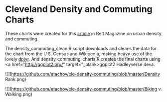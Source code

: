# Cleveland Density and Commuting Charts

These charts were created for this <a href="http://beltmag.com/why-cant-cleveland-be-more-like-a-bicycle/" target="_blank">article</a> in Belt Magazine on urban density and commuting.

The density_commuting_clean.R script downloads and cleans the data for the chart from the U.S. Census and Wikipedia, making heavy use of the lovely <a href="http://blog.rstudio.org/2014/01/17/introducing-dplyr/" target="_blank">dplyr</a>. And density_commuting_charts.R creates the final charts using <a href="http://ggplot2.org/" target="_blank>ggplot2</a> Hadleyverse 4eva.

![](https://github.com/etachov/cle-density-commuting/blob/master/Density Rank.png)

![](https://github.com/etachov/cle-density-commuting/blob/master/Biking v. Walking.png)